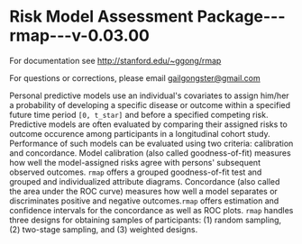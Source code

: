 # Risk Model Assessment Package---rmap---v-0.03.00
  




For documentation see http://stanford.edu/~ggong/rmap

For questions or corrections, please email gailgongster@gmail.com

Personal predictive models use an individual's covariates to assign him/her a probability of developing a specific disease or outcome within a specified future time period `[0, t_star]` and before a specified competing risk.  Predictive models are often evaluated by comparing their assigned risks to outcome occurence among participants in a longitudinal cohort study.  Performance of such models can be evaluated using two criteria: calibration and concordance. Model calibration (also called goodness-of-fit) measures how well the model-assigned risks agree
with persons' subsequent observed outcomes. `rmap` offers a grouped goodness-of-fit test and grouped and individualized attribute diagrams. Concordance (also called the area under the ROC curve) measures how well a model separates or discriminates positive and negative outcomes.`rmap` offers estimation and confidence intervals for the concordance as well as ROC plots. `rmap` handles three designs for obtaining samples of participants: (1) random sampling, (2) two-stage sampling, and (3) weighted designs.






